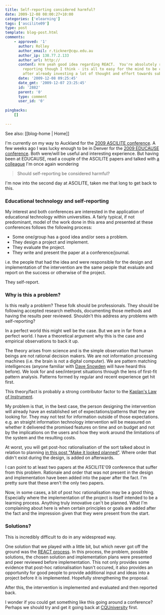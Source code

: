 ```yaml
---
title: Self-reporting considered harmful?
date: 2009-12-08 08:00:27+10:00
categories: ['elearning']
tags: ['ascilite09']
type: post
template: blog-post.html
comments:
    - approved: '1'
      author: Rolley
      author_email: r.tickner@cqu.edu.au
      author_ip: 138.77.2.133
      author_url: http://
      content: Hrm yeah good idea regarding REACT.  You're absolutely right about self
        reporting though I think - its all to easy for the mind to be closed to real objectivity
        after already investing a lot of thought and effort towards subjective goals.
      date: '2009-12-08 09:25:45'
      date_gmt: '2009-12-07 23:25:45'
      id: '2882'
      parent: '0'
      type: comment
      user_id: '0'
    
pingbacks:
    []
    
---
```


See also: [[blog-home | Home]]

I'm currently on my way to Auckland for the [2009 ASCILITE conference](http://www.ascilite.org.au/conferences/auckland09/). A few weeks ago I was lucky enough to be in Denver for the [2009 EDUCAUSE conference](http://net.educause.edu/e09/). Both were/will be useful and interesting experience. But having been at EDUCAUSE, read a couple of the ASCILITE papers and talked with [a colleague](http://beerc.wordpress.com/) I'm once again wondering

> Should self-reporting be considered harmful?

I'm now into the second day at ASCILITE, taken me that long to get back to this.

### Educational technology and self-reporting

My interest and both conferences are interested in the application of educational technology within universities. A fairly typical, if not predominant, model of the work done in this area and presented at these conferences follows the following process:

- Some one/group has a good idea and/or sees a problem.
- They design a project and implement.
- They evaluate the project.
- They write and present the paper at a conference/journal.

i.e. the people that had the idea and were responsible for the design and implementation of the intervention are the same people that evaluate and report on the success or otherwise of the project.

They self-report.

### Why is this a problem?

Is this really a problem? These folk should be professionals. They should be following accepted research methods, documenting those methods and having the results peer reviewed. Shouldn't this address any problems with self-reporting?

In a perfect world this might well be the case. But we are in far from a perfect world. I have a theoretical argument why this is the case and empirical observations to back it up.

The theory arises from science and is the simple observation that human beings are not rational decision makers. We are not information processing machines (i.e. the brain is not a digital computer). We are pattern matching intelligences (anyone familiar with [Dave Snowden](http://en.wikipedia.org/wiki/Dave_Snowden) will have heard this before). We look for and see/interpret situations through the lens of first-fit pattern analysis. Patterns formed by regular and recent experience get hit first.

This theory/fact is probably a strong contributor factor to the [Kaplan's Law of Instrument](/blog2/2009/06/23/confirmation-bias-the-tolstoy-syndrome-and-pattern-entrainment/).

My problem is that, in the best case, the person designing the intervention will already have an established set of expectations/patterns that they are looking for. They may not test for information outside of those expectations. e.g. an straight information technology intervention will be measured on whether it delivered the promised features on time and on budget and not by the implications on the users and how they work around the limitations of the system and the resulting costs.

At worst, you will get post-hoc rationalisation of the sort talked about in relation to planning [in this post "Make it looked planned"](http://www.insidehighered.com/blogs/confessions_of_a_community_college_dean/make_it_look_planned). Where order that didn't exist during the design, is added on afterwards.

I can point to at least two papers at the ASCILITE'09 conference that suffer from this problem. Rationale and order that was not present in the design and implementation have been added into the paper after the fact. I'm pretty sure that these aren't the only two papers.

Now, in some cases, a bit of post hoc rationalisation may be a good thing. Especially where the implementation of the project is itself intended to be a learning process. Anything truly innovative can't be planned. What I'm complaining about here is when certain principles or goals are added after the fact and the impression given that they were present from the start.

### Solutions?

This is incredibly difficult to do in any widespread way.

One solution that we played with a little bit, but which never got off the ground was the [REACT process](/blog2/research/reflection-evaluation-and-collaboration-in-teaching/react-process/). In this process, the problem, possible solutions, the chosen solution and implementation plans were presented and peer reviewed before implementation. This not only provides some evidence that post-hoc rationalisation hasn't occured, it also provides an opportunity for good people to provide additional input and ideas into a project before it is implemented. Hopefully strengthening the proposal.

After this, the intervention is implemented and evaluated and then reported back.

I wonder if you could get something like this going around a conference? Perhaps we should try and get it going back at [CQUniversity](http://www.cqu.edu.au/) first.